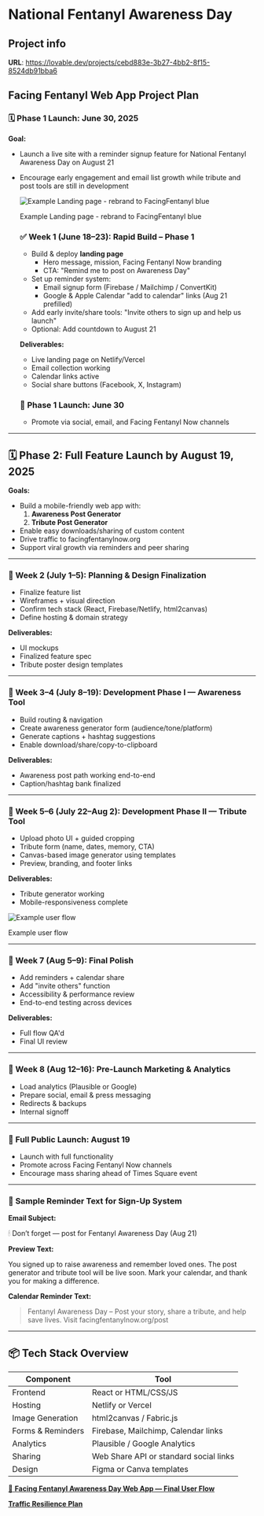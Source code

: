 # National Fentanyl Awareness Day 

## Project info

**URL**: https://lovable.dev/projects/cebd883e-3b27-4bb2-8f15-8524db91bba6

## Facing Fentanyl Web App Project Plan

### 🗓️ Phase 1 Launch: June 30, 2025

**Goal:**

- Launch a live site with a reminder signup feature for National Fentanyl Awareness Day on August 21
- Encourage early engagement and email list growth while tribute and post tools are still in development
    
    ![Example Landing page - rebrand to FacingFentanyl blue](attachment:2530c314-ee81-4211-b8c9-4f5f8a878e3c:image.png)
    
    Example Landing page - rebrand to FacingFentanyl blue
    
    ### ✅ Week 1 (June 18–23): Rapid Build – Phase 1
    
    - Build & deploy **landing page**
        - Hero message, mission, Facing Fentanyl Now branding
        - CTA: "Remind me to post on Awareness Day"
    - Set up reminder system:
        - Email signup form (Firebase / Mailchimp / ConvertKit)
        - Google & Apple Calendar "add to calendar" links (Aug 21 prefilled)
    - Add early invite/share tools: "Invite others to sign up and help us launch"
    - Optional: Add countdown to August 21
    
    **Deliverables:**
    
    - Live landing page on Netlify/Vercel
    - Email collection working
    - Calendar links active
    - Social share buttons (Facebook, X, Instagram)
    
    ### 🚀 Phase 1 Launch: June 30
    
    - Promote via social, email, and Facing Fentanyl Now channels

---

## 🗓️ Phase 2: Full Feature Launch by August 19, 2025

**Goals:**

- Build a mobile-friendly web app with:
    1. **Awareness Post Generator**
    2. **Tribute Post Generator**
- Enable easy downloads/sharing of custom content
- Drive traffic to facingfentanylnow.org
- Support viral growth via reminders and peer sharing

---

### 📍 Week 2 (July 1–5): Planning & Design Finalization

- Finalize feature list
- Wireframes + visual direction
- Confirm tech stack (React, Firebase/Netlify, html2canvas)
- Define hosting & domain strategy

**Deliverables:**

- UI mockups
- Finalized feature spec
- Tribute poster design templates

---

### 📍 Week 3–4 (July 8–19): Development Phase I — Awareness Tool

- Build routing & navigation
- Create awareness generator form (audience/tone/platform)
- Generate captions + hashtag suggestions
- Enable download/share/copy-to-clipboard

**Deliverables:**

- Awareness post path working end-to-end
- Caption/hashtag bank finalized

---

### 📍 Week 5–6 (July 22–Aug 2): Development Phase II — Tribute Tool

- Upload photo UI + guided cropping
- Tribute form (name, dates, memory, CTA)
- Canvas-based image generator using templates
- Preview, branding, and footer links

**Deliverables:**

- Tribute generator working
- Mobile-responsiveness complete

![Example user flow](attachment:73a541e3-b6be-404b-a078-29c00f2eeea8:image.png)

Example user flow

---

### 📍 Week 7 (Aug 5–9): Final Polish

- Add reminders + calendar share
- Add "invite others" function
- Accessibility & performance review
- End-to-end testing across devices

**Deliverables:**

- Full flow QA'd
- Final UI review

---

### 📍 Week 8 (Aug 12–16): Pre-Launch Marketing & Analytics

- Load analytics (Plausible or Google)
- Prepare social, email & press messaging
- Redirects & backups
- Internal signoff

---

### 🚀 Full Public Launch: August 19

- Launch with full functionality
- Promote across Facing Fentanyl Now channels
- Encourage mass sharing ahead of Times Square event

---

### 🔔 Sample Reminder Text for Sign-Up System

**Email Subject:**

🕯 Don’t forget — post for Fentanyl Awareness Day (Aug 21)

**Preview Text:**

You signed up to raise awareness and remember loved ones. The post generator and tribute tool will be live soon. Mark your calendar, and thank you for making a difference.

**Calendar Reminder Text:**

> Fentanyl Awareness Day – Post your story, share a tribute, and help save lives. Visit facingfentanylnow.org/post
> 

---

## 📦 Tech Stack Overview

| Component | Tool |
| --- | --- |
| Frontend | React or HTML/CSS/JS |
| Hosting | Netlify or Vercel |
| Image Generation | html2canvas / Fabric.js |
| Forms & Reminders | Firebase, Mailchimp, Calendar links |
| Analytics | Plausible / Google Analytics |
| Sharing | Web Share API or standard social links |
| Design | Figma or Canva templates |

[💜 **Facing Fentanyl Awareness Day Web App — Final User Flow**](https://www.notion.so/Facing-Fentanyl-Awareness-Day-Web-App-Final-User-Flow-216c5b0828468000b4f1e86bebe9f564?pvs=21)

[**Traffic Resilience Plan**](https://www.notion.so/Traffic-Resilience-Plan-216c5b0828468073a327da58f39fae38?pvs=21)
